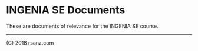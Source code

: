 INGENIA SE Documents
==========

These are documents of relevance for the INGENIA SE course.


---------
(C) 2018 rsanz.com
